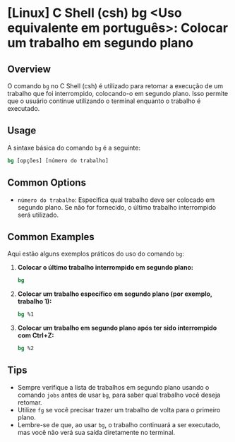 # [Linux] C Shell (csh) bg <Uso equivalente em português>: Colocar um trabalho em segundo plano

## Overview
O comando `bg` no C Shell (csh) é utilizado para retomar a execução de um trabalho que foi interrompido, colocando-o em segundo plano. Isso permite que o usuário continue utilizando o terminal enquanto o trabalho é executado.

## Usage
A sintaxe básica do comando `bg` é a seguinte:

```csh
bg [opções] [número do trabalho]
```

## Common Options
- `número do trabalho`: Especifica qual trabalho deve ser colocado em segundo plano. Se não for fornecido, o último trabalho interrompido será utilizado.

## Common Examples
Aqui estão alguns exemplos práticos do uso do comando `bg`:

1. **Colocar o último trabalho interrompido em segundo plano:**
   ```csh
   bg
   ```

2. **Colocar um trabalho específico em segundo plano (por exemplo, trabalho 1):**
   ```csh
   bg %1
   ```

3. **Colocar um trabalho em segundo plano após ter sido interrompido com Ctrl+Z:**
   ```csh
   bg %2
   ```

## Tips
- Sempre verifique a lista de trabalhos em segundo plano usando o comando `jobs` antes de usar `bg`, para saber qual trabalho você deseja retomar.
- Utilize `fg` se você precisar trazer um trabalho de volta para o primeiro plano.
- Lembre-se de que, ao usar `bg`, o trabalho continuará a ser executado, mas você não verá sua saída diretamente no terminal.